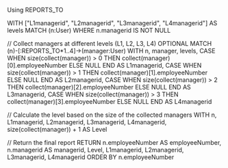 Using REPORTS_TO

WITH ["L1managerid", "L2managerid", "L3managerid", "L4managerid"] AS levels
MATCH (n:User)
WHERE n.managerid IS NOT NULL

// Collect managers at different levels (L1, L2, L3, L4)
OPTIONAL MATCH (n)-[:REPORTS_TO*1..4]->(manager:User)
WITH n, manager, levels, 
     CASE WHEN size(collect(manager)) > 0 THEN collect(manager)[0].employeeNumber ELSE NULL END AS L1managerid,
     CASE WHEN size(collect(manager)) > 1 THEN collect(manager)[1].employeeNumber ELSE NULL END AS L2managerid,
     CASE WHEN size(collect(manager)) > 2 THEN collect(manager)[2].employeeNumber ELSE NULL END AS L3managerid,
     CASE WHEN size(collect(manager)) > 3 THEN collect(manager)[3].employeeNumber ELSE NULL END AS L4managerid

// Calculate the level based on the size of the collected managers
WITH n, L1managerid, L2managerid, L3managerid, L4managerid, 
     size(collect(manager)) + 1 AS Level

// Return the final report
RETURN n.employeeNumber AS employeeNumber, 
       n.managerid AS managerid, 
       Level,
       L1managerid, 
       L2managerid, 
       L3managerid, 
       L4managerid
ORDER BY n.employeeNumber

